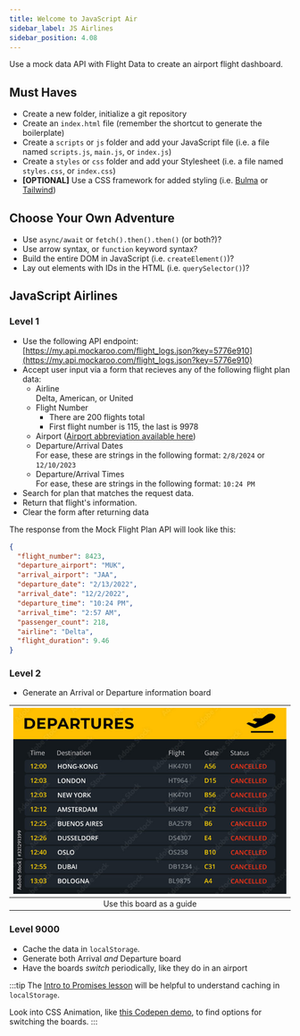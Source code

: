 ```yaml
---
title: Welcome to JavaScript Air
sidebar_label: JS Airlines
sidebar_position: 4.08
---
```

<!-- markdownlint-disable no-inline-html -->
Use a mock data API with Flight Data to create an airport flight dashboard.

## Must Haves

- Create a new folder, initialize a git repository
- Create an `index.html` file (remember the shortcut to generate the boilerplate)
- Create a `scripts` or `js` folder and add your JavaScript file (i.e. a file named `scripts.js`, `main.js`, or `index.js`)
- Create a `styles` or `css` folder and add your Stylesheet (i.e. a file named `styles.css`, or `index.css`)
- **[OPTIONAL]** Use a CSS framework for added styling (i.e. [Bulma](https://bulma.io/documentation/start/installation/) or [Tailwind](https://tailwindcss.com/docs/installation/play-cdn))

## Choose Your Own Adventure

- Use `async/await` or `fetch().then().then()` (or both?)?
- Use arrow syntax, or `function` keyword syntax?
- Build the entire DOM in JavaScript (i.e. `createElement()`)?
- Lay out elements with IDs in the HTML (i.e. `querySelector()`)?

## JavaScript Airlines

### Level 1

- Use the following API endpoint: [https://my.api.mockaroo.com/flight_logs.json?key=5776e910](https://my.api.mockaroo.com/flight_logs.json?key=5776e910)
- Accept user input via a form that recieves any of the following flight plan data:
  - Airline <br/>Delta, American, or United
  - Flight Number
    - There are 200 flights total
    - First flight number is 115, the last is 9978
  - Airport ([Airport abbreviation available here](https://www.leonardsguide.com/us-airport-codes.shtml))
  - Departure/Arrival Dates<br/>For ease, these are strings in the following format: `2/8/2024` or `12/10/2023`
  - Departure/Arrival Times<br/>For ease, these are strings in the following format: `10:24 PM`
- Search for plan that matches the request data.
- Return that flight's information.
- Clear the form after returning data

The response from the Mock Flight Plan API will look like this:

```json
{
  "flight_number": 8423,
  "departure_airport": "MUK",
  "arrival_airport": "JAA",
  "departure_date": "2/13/2022",
  "arrival_date": "12/2/2022",
  "departure_time": "10:24 PM",
  "arrival_time": "2:57 AM",
  "passenger_count": 218,
  "airline": "Delta",
  "flight_duration": 9.46
}
```

### Level 2

- Generate an Arrival or Departure information board

| ![Adobe Stock Image: Airport Information](./img/AdobeStock_Airport_Information_Board.jpg) |
|:--:|
| Use this board as a guide |

### Level 9000

- Cache the data in `localStorage`.
- Generate both Arrival _and_ Departure board
- Have the boards _switch_ periodically, like they do in an airport

:::tip
The [Intro to Promises lesson](/docs/lessons/building-interactive-uis/intro-to-promises/#how-do-you-write-a-function-that-returns-a-promise) will be helpful to understand caching in `localStorage`.

Look into CSS Animation, like [this Codepen demo](https://codepen.io/edeesims/pen/wvpYWW), to find options for switching the boards.
:::
